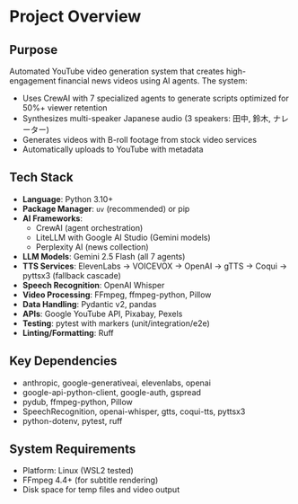 # Project Overview

## Purpose
Automated YouTube video generation system that creates high-engagement financial news videos using AI agents. The system:
- Uses CrewAI with 7 specialized agents to generate scripts optimized for 50%+ viewer retention
- Synthesizes multi-speaker Japanese audio (3 speakers: 田中, 鈴木, ナレーター)
- Generates videos with B-roll footage from stock video services
- Automatically uploads to YouTube with metadata

## Tech Stack
- **Language**: Python 3.10+
- **Package Manager**: `uv` (recommended) or pip
- **AI Frameworks**:
  - CrewAI (agent orchestration)
  - LiteLLM with Google AI Studio (Gemini models)
  - Perplexity AI (news collection)
- **LLM Models**: Gemini 2.5 Flash (all 7 agents)
- **TTS Services**: ElevenLabs → VOICEVOX → OpenAI → gTTS → Coqui → pyttsx3 (fallback cascade)
- **Speech Recognition**: OpenAI Whisper
- **Video Processing**: FFmpeg, ffmpeg-python, Pillow
- **Data Handling**: Pydantic v2, pandas
- **APIs**: Google YouTube API, Pixabay, Pexels
- **Testing**: pytest with markers (unit/integration/e2e)
- **Linting/Formatting**: Ruff

## Key Dependencies
- anthropic, google-generativeai, elevenlabs, openai
- google-api-python-client, google-auth, gspread
- pydub, ffmpeg-python, Pillow
- SpeechRecognition, openai-whisper, gtts, coqui-tts, pyttsx3
- python-dotenv, pytest, ruff

## System Requirements
- Platform: Linux (WSL2 tested)
- FFmpeg 4.4+ (for subtitle rendering)
- Disk space for temp files and video output

